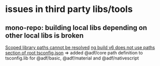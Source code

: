 # issues in third party libs/tools

## mono-repo: building local libs depending on other local libs is broken
 [Scoped library paths cannot be resolved](https://github.com/angular/angular-cli/issues/10620)
 [ng build v6 does not use paths section of root tsconfig.json](https://github.com/angular/angular-cli/issues/10444)
=> added @adf/core path definition to tsconfig.lib for @adf/basic, @adf/material and @adf/nativescript
